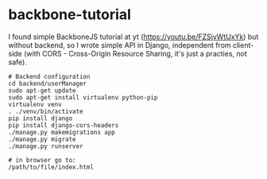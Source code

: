 # backbone-tutorial

I found simple BackboneJS tutorial at yt (https://youtu.be/FZSjvWtUxYk) but without backend, so I wrote simple API in Django, independent from client-side (with CORS - Cross-Origin Resource Sharing, it's just a practies, not safe).

```
# Backend configuration
cd backend/userManager
sudo apt-get update
sudo apt-get install virtualenv python-pip
virtualenv venv
. ./venv/bin/activate
pip install django
pip install django-cors-headers
./manage.py makemigrations app
./manage.py migrate
./manage.py runserver

# in browser go to:
/path/to/file/index.html
```
